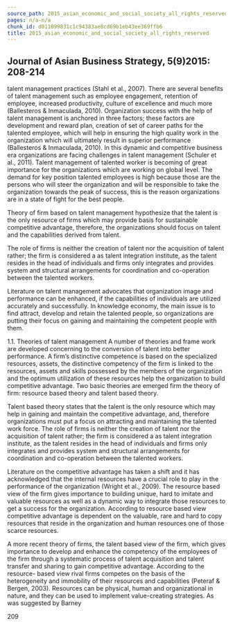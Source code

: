 ```yaml
---
source_path: 2015_asian_economic_and_social_society_all_rights_reserved.md
pages: n/a-n/a
chunk_id: d011099831c1c94383ae8cd69b1eb43ee369ffb6
title: 2015_asian_economic_and_social_society_all_rights_reserved
---
```

## Journal of Asian Business Strategy, 5(9)2015: 208-214

talent management practices (Stahl et al., 2007). There are several benefits of talent management such as employee engagement, retention of employee, increased productivity, culture of excellence and much more (Ballesteros & Inmaculada, 2010). Organization success with the help of talent management is anchored in three factors; these factors are development and reward plan, creation of set of career paths for the talented employee, which will help in ensuring the high quality work in the organization which will ultimately result in superior performance (Ballesteros & Inmaculada, 2010). In this dynamic and competitive business era organizations are facing challenges in talent management (Schuler et al., 2011). Talent management of talented worker is becoming of great importance for the organizations which are working on global level. The demand for key position talented employees is high because those are the persons who will steer the organization and will be responsible to take the organization towards the peak of success, this is the reason organizations are in a state of fight for the best people.

Theory of firm based on talent management hypothesize that the talent is the only resource of firms which may provide basis for sustainable competitive advantage, therefore, the organizations should focus on talent and the capabilities derived from talent.

The role of firms is neither the creation of talent nor the acquisition of talent rather; the firm is considered a as talent integration institute, as the talent resides in the head of individuals and firms only integrates and provides system and structural arrangements for coordination and co-operation between the talented workers.

Literature on talent management advocates that organization image and performance can be enhanced, if the capabilities of individuals are utilized accurately and successfully. In knowledge economy, the main issue is to find attract, develop and retain the talented people, so organizations are putting their focus on gaining and maintaining the competent people with them.

1.1. Theories of talent management A number of theories and frame work are developed concerning to the conversion of talent into better performance. A firm’s distinctive competence is based on the specialized resources, assets, the distinctive competency of the firm is linked to the resources, assets and skills possessed by the members of the organization and the optimum utilization of these resources help the organization to build competitive advantage. Two basic theories are emerged firm the theory of firm: resource based theory and talent based theory.

Talent based theory states that the talent is the only resource which may help in gaining and maintain the competitive advantage, and, therefore organizations must put a focus on attracting and maintaining the talented work force. The role of firms is neither the creation of talent nor the acquisition of talent rather; the firm is considered a as talent integration institute, as the talent resides in the head of individuals and firms only integrates and provides system and structural arrangements for coordination and co-operation between the talented workers.

Literature on the competitive advantage has taken a shift and it has acknowledged that the internal resources have a crucial role to play in the performance of the organization (Wright et al., 2009). The resource based view of the firm gives importance to building unique, hard to imitate and valuable resources as well as a dynamic way to integrate those resources to get a success for the organization. According to resource based view competitive advantage is dependent on the valuable, rare and hard to copy resources that reside in the organization and human resources one of those scarce resources.

A more recent theory of firms, the talent based view of the firm, which gives importance to develop and enhance the competency of the employees of the firm through a systematic process of talent acquisition and talent transfer and sharing to gain competitive advantage. According to the resource- based view rival firms competes on the basis of the heterogeneity and immobility of their resources and capabilities (Peteraf & Bergen, 2003). Resources can be physical, human and organizational in nature, and they can be used to implement value-creating strategies. As was suggested by Barney

209
